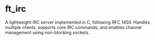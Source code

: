 # ft_irc
A lightweight IRC server implemented in C, following RFC 1459. Handles multiple clients, supports core IRC commands, and enables channel management using non-blocking sockets.
